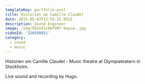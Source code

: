 ```yaml
---
templateKey: portfolio-post
title: Historien om Camille Claudel
date: 2015-05-03T13:55:31.952Z
description: Sound Engineer
image: /img/592e91c6bf987-kopia-.jpg
videoId: '326588051'
category:
  - sound
  - music
---
```

Historien om Camille Claudel - Music theatre at Olympiateatern in Stockholm.

Live sound and recording by Hugo.
